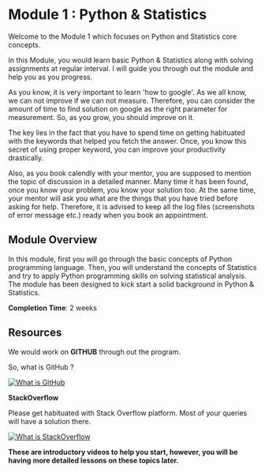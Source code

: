 # Module 1 : Python & Statistics

Welcome to the Module 1 which focuses on Python and Statistics core concepts.


In this Module, you would learn basic Python & Statistics along with solving assignments at regular interval. I will guide you through out the module and help you as you progress.

As you know, it is very important to learn 'how to google'. As we all know, we can not improve if we can not measure. Therefore, you can consider the amount of time to find solution on google as the right parameter for measurement. So, as you grow, you should improve on it.

The key lies in the fact that you have to spend time on getting habituated with the keywords that helped you fetch the answer. Once, you know this secret of using proper keyword, you can improve your productivity drastically.

Also, as you book calendly with your mentor, you are supposed to mention the topic of discussion in a detailed manner. Many time it has been found, once you know your problem, you know your solution too. At the same time, your mentor will ask you what are the things that you have tried before asking for help. Therefore, it is advised to keep all the log files (screenshots of error message etc.) ready when you book an appointment.

## Module Overview

In this module, first you will go through the basic concepts of Python programming language. Then, you will understand the concepts of Statistics and try to apply Python programming skills on solving statistical analysis. The module has been designed to kick start a solid background in Python & Statistics.

**Completion Time**: 2 weeks


## Resources

We would work on **GITHUB** through out the program.

So, what is GitHub ? 

[![What is GitHub](https://img.youtube.com/vi/w3jLJU7DT5E/0.jpg)](https://www.youtube.com/watch?v=w3jLJU7DT5E)


**StackOverflow**

Please get habituated with Stack Overflow platform. 
Most of your queries will have a solution there.

[![What is StackOverflow](https://img.youtube.com/vi/QwS1r1mc888/0.jpg)](https://www.youtube.com/watch?v=QwS1r1mc888)


**These are introductory videos to help you start, however, you will be having more detailed lessons on these topics later.**




